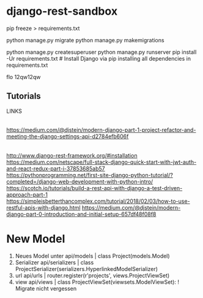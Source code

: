 # django-rest-sandbox

pip freeze > requirements.txt

python manage.py migrate
python manage.py makemigrations

python manage.py createsuperuser
python manage.py runserver
pip install -Ur requirements.txt # Install Django via pip installing all dependencies in requirements.txt

flo
12qw12qw

## Tutorials
LINKS
######
https://medium.com/@djstein/modern-django-part-1-project-refactor-and-meeting-the-django-settings-api-d2784efb606f
######
http://www.django-rest-framework.org/#installation
https://medium.com/netscape/full-stack-django-quick-start-with-jwt-auth-and-react-redux-part-i-37853685ab57
https://pythonprogramming.net/first-site-django-python-tutorial/?completed=/django-web-development-with-python-intro/
https://scotch.io/tutorials/build-a-rest-api-with-django-a-test-driven-approach-part-1
https://simpleisbetterthancomplex.com/tutorial/2018/02/03/how-to-use-restful-apis-with-django.html
https://medium.com/@djstein/modern-django-part-0-introduction-and-initial-setup-657df48f08f8

# New Model
1. Neues Model unter api/models | class Project(models.Model)
2. Serializer api/serializers | class ProjectSerializer(serializers.HyperlinkedModelSerializer)
3. url api/urls | router.register(r'projects', views.ProjectViewSet)
4. view api/views | class ProjectViewSet(viewsets.ModelViewSet):
! Migrate nicht vergessen
